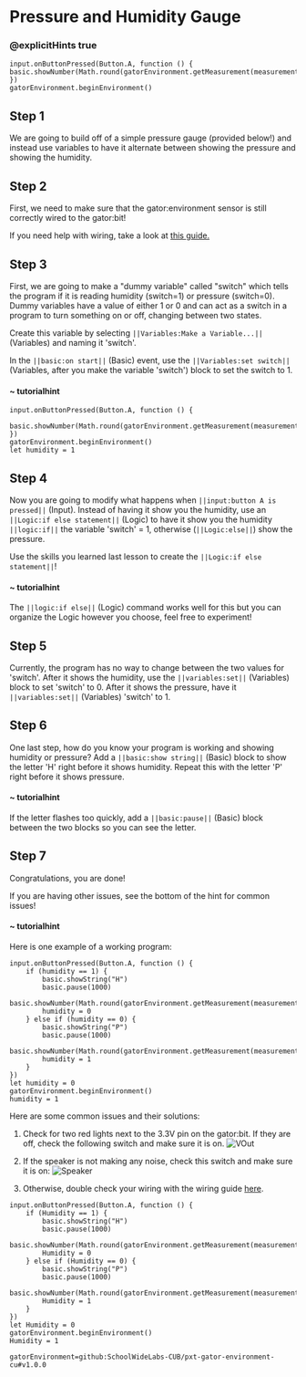 # Pressure and Humidity Gauge
### @explicitHints true

<!-- Tutorial Link: https://makecode.microbit.org/#tutorial:44960-88219-21665-18610 -->

```template
input.onButtonPressed(Button.A, function () {  basic.showNumber(Math.round(gatorEnvironment.getMeasurement(measurementType.humidity)))
})
gatorEnvironment.beginEnvironment()
```

## Step 1

We are going to build off of a simple pressure gauge (provided below!) and instead use variables to have it alternate between showing the pressure and showing the humidity.

## Step 2

First, we need to make sure that the gator:environment sensor is still correctly wired to the gator:bit!

If you need help with wiring, take a look at [this guide.](https://docs.google.com/document/d/1Wy_TLucsBvOR2eAHqqLUJwxPPhVsipK1Qq8MdPxL1X4/edit?usp=sharing)

## Step 3

First, we are going to make a "dummy variable" called "switch" which tells the program if it is reading humidity (switch=1) or pressure (switch=0). Dummy variables have a value of either 1 or 0 and can act as a switch in a program to turn something on or off, changing between two states.

Create this variable by selecting ``||Variables:Make a Variable...||`` (Variables) and naming it 'switch'.

In the ``||basic:on start||`` (Basic) event, use the ``||Variables:set switch||`` (Variables, after you make the variable 'switch') block to set the switch to 1.

#### ~ tutorialhint

```blocks
input.onButtonPressed(Button.A, function () {
    basic.showNumber(Math.round(gatorEnvironment.getMeasurement(measurementType.pressure)))
})
gatorEnvironment.beginEnvironment()
let humidity = 1
```

## Step 4
Now you are going to modify what happens when ``||input:button A is pressed||`` (Input). Instead of having it show you the humidity, use an ``||Logic:if else statement||`` (Logic) to have it show you the humidity ``||logic:if||`` the variable 'switch' = 1, otherwise (``||Logic:else||``) show the pressure.

Use the skills you learned last lesson to create the ``||Logic:if else statement||``!

#### ~ tutorialhint
The ``||logic:if else||`` (Logic) command works well for this but you can organize the Logic however you choose, feel free to experiment!

## Step 5
Currently, the program has no way to change between the two values for 'switch'. After it shows the humidity, use the ``||variables:set||`` (Variables) block to set 'switch' to 0. After it shows the pressure, have it ``||variables:set||`` (Variables) 'switch' to 1.

## Step 6
One last step, how do you know your program is working and showing humidity or pressure? Add a ``||basic:show string||`` (Basic) block to show the letter 'H' right before it shows humidity. Repeat this with the letter 'P' right before it shows pressure.

#### ~ tutorialhint
If the letter flashes too quickly, add a ``||basic:pause||`` (Basic) block between the two blocks so you can see the letter.

## Step 7
Congratulations, you are done!

If you are having other issues, see the bottom of the hint for common issues!

#### ~ tutorialhint
Here is one example of a working program:
```blocks
input.onButtonPressed(Button.A, function () {
    if (humidity == 1) {
        basic.showString("H")
        basic.pause(1000)
        basic.showNumber(Math.round(gatorEnvironment.getMeasurement(measurementType.humidity)))
        humidity = 0
    } else if (humidity == 0) {
        basic.showString("P")
        basic.pause(1000)
        basic.showNumber(Math.round(gatorEnvironment.getMeasurement(measurementType.pressure)))
        humidity = 1
    }
})
let humidity = 0
gatorEnvironment.beginEnvironment()
humidity = 1
```

Here are some common issues and their solutions:
1. Check for two red lights next to the 3.3V pin on the gator:bit. If they are off, check the following switch and make sure it is on.
![VOut](https://github.com/schoolwidelabs/sensor-immersion-general/blob/master/images/VOUT_Switch.jpg?raw=true)

2. If the speaker is not making any noise, check this switch and make sure it is on:
![Speaker](https://github.com/schoolwidelabs/sensor-immersion-general/blob/master/images/SPEAKER_Switch.jpg?raw=true)

3. Otherwise, double check your wiring with the wiring guide [here](https://docs.google.com/document/d/1Wy_TLucsBvOR2eAHqqLUJwxPPhVsipK1Qq8MdPxL1X4/edit?usp=sharing).


```ghost
input.onButtonPressed(Button.A, function () {
    if (Humidity == 1) {
        basic.showString("H")
        basic.pause(1000)
        basic.showNumber(Math.round(gatorEnvironment.getMeasurement(measurementType.humidity)))
        Humidity = 0
    } else if (Humidity == 0) {
        basic.showString("P")
        basic.pause(1000)
        basic.showNumber(Math.round(gatorEnvironment.getMeasurement(measurementType.pressure)))
        Humidity = 1
    }
})
let Humidity = 0
gatorEnvironment.beginEnvironment()
Humidity = 1
```

```package
gatorEnvironment=github:SchoolWideLabs-CUB/pxt-gator-environment-cu#v1.0.0
```
